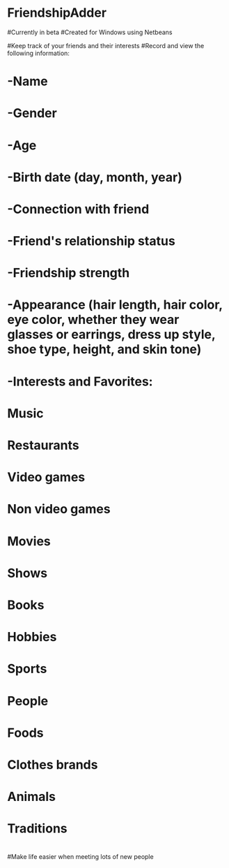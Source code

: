 # FriendshipAdder
#Currently in beta
#Created for Windows using Netbeans

#Keep track of your friends and their interests
#Record and view the following information:
#  -Name
#  -Gender
#  -Age
#  -Birth date (day, month, year)
#  -Connection with friend
#  -Friend's relationship status
#  -Friendship strength
#  -Appearance (hair length, hair color, eye color, whether they wear glasses or earrings, dress up style, shoe type, height, and skin tone)
#  -Interests and Favorites:
#    Music
#    Restaurants
#    Video games
#    Non video games
#    Movies
#    Shows
#    Books
#    Hobbies
#    Sports
#    People
#    Foods
#    Clothes brands
#    Animals
#    Traditions
#
#Make life easier when meeting lots of new people
